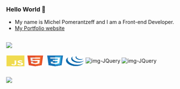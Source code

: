 ### Hello World 👋

* My name is Michel Pomerantzeff and I am a Front-end Developer.
* [My Portfolio website](https://michelpomerantzeff.github.io/portfolio/)
##
<div>
  <img height="165em" src="https://github-readme-stats.vercel.app/api?username=michelpomerantzeff&show_icons=true&theme=merko&include_all_commits=true&count_private=true"/>
</div>
  
  <div style="display: inline_block"><br>
    <img align="center" alt="img-Js" height="30" width="50" src="https://raw.githubusercontent.com/devicons/devicon/master/icons/javascript/javascript-plain.svg">
    <img align="center" alt="img-HTML" height="30" width="50" src="https://raw.githubusercontent.com/devicons/devicon/master/icons/html5/html5-original.svg">
    <img align="center" alt="img-CSS" height="30" width="50" src="https://raw.githubusercontent.com/devicons/devicon/master/icons/css3/css3-original.svg">
    <img align="center" alt="img-JQuery" height="30" width="50" src="https://raw.githubusercontent.com/devicons/devicon/master/icons/jquery/jquery-original.svg">
    <img align="center" alt="img-JQuery" height="30" width="50" src="https://cdn.jsdelivr.net/gh/devicons/devicon/icons/bootstrap/bootstrap-original.svg">
    <img align="center" alt="img-JQuery" height="30" width="50" src="https://cdn.jsdelivr.net/gh/devicons/devicon/icons/react/react-original.svg">
  </div>

##
    
<div>
    <a href="https://www.linkedin.com/in/michelpomerantzeff/" target="_blank"><img src="https://img.shields.io/badge/-LinkedIn-%230077B5?style=for-the-badge&logo=linkedin&logoColor=white" target="_blank"></a>   
</div>
